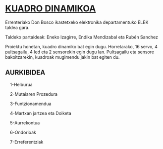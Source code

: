 # [KUADRO DINAMIKOA](https://github.com/ElektronikaDonBosco/Kuadro-dinamikoa/wiki/KUADRO-DINAMIKOA)
Errenteriako Don Bosco ikastetxeko elektronika departamentuko ELEK taldea gara. </p>
Taldeko partaideak: Eneko Izagirre, Endika Mendizabal eta Rubén Sanchez </p>
Proiektu honetan, kuadro dinamiko bat egin dugu. Horretarako, 16 servo, 4 pultsagailu, 4 led eta 2 sensorekin egin dugu lan.
Pultsagailu eta sensore bakoitzarekin, kuadroak mugimendu jakin bat egiten du. </p>

##  AURKIBIDEA 

&nbsp;&nbsp;&nbsp;&nbsp;1-Helburua </p>
&nbsp;&nbsp;&nbsp;&nbsp;2-Mutaiaren Prozedura </p>
&nbsp;&nbsp;&nbsp;&nbsp;3-Funtzionamendua </p>
&nbsp;&nbsp;&nbsp;&nbsp;4-Martxan jartzea eta Doiketa </p>
&nbsp;&nbsp;&nbsp;&nbsp;5-Aurrekontua </p>
&nbsp;&nbsp;&nbsp;&nbsp;6-Ondorioak </p>
&nbsp;&nbsp;&nbsp;&nbsp;7-Erreferentziak </p>

